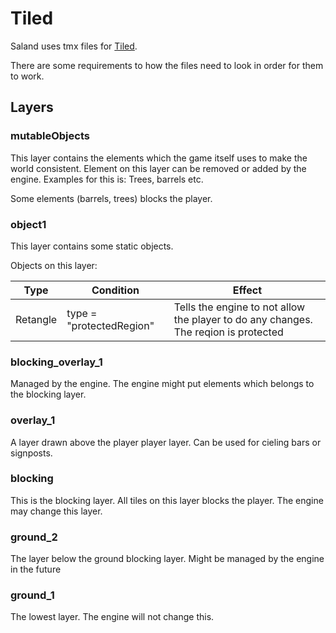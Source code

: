# Tiled

Saland uses tmx files for [Tiled](https://www.mapeditor.org/).

There are some requirements to how the files need to look in order for them to work.

## Layers

### mutableObjects
This layer contains the elements which the game itself uses to make the world consistent. Element on this layer can be removed or added by the engine.
Examples for this is: Trees, barrels etc.

Some elements (barrels, trees) blocks the player.

### object1
This layer contains some static objects.

Objects on this layer:

| Type | Condition | Effect |
| --- | --- | --- |
| Retangle | type = "protectedRegion" | Tells the engine to not allow the player to do any changes. The reqion is protected |

### blocking_overlay_1
Managed by the engine. The engine might put elements which belongs to the blocking layer.

### overlay_1
A layer drawn above the player player layer. Can be used for cieling bars or signposts.

### blocking
This is the blocking layer. All tiles on this layer blocks the player.
The engine may change this layer.

### ground_2
The layer below the ground blocking layer. Might be managed by the engine in the future

### ground_1
The lowest layer. The engine will not change this.